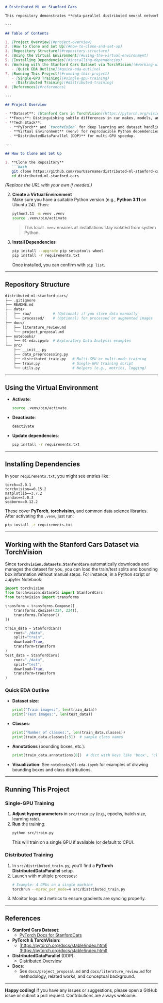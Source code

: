 ```markdown
# Distributed ML on Stanford Cars

This repository demonstrates **data-parallel distributed neural network training** on the **Stanford Cars** dataset, focusing on **fine-grained car classification**. Instead of manually downloading the dataset, we utilize **`torchvision.datasets.StanfordCars`** to automatically fetch images and bounding boxes.

---

## Table of Contents

1. [Project Overview](#project-overview)  
2. [How to Clone and Set Up](#how-to-clone-and-set-up)  
3. [Repository Structure](#repository-structure)  
4. [Using the Virtual Environment](#using-the-virtual-environment)  
5. [Installing Dependencies](#installing-dependencies)  
6. [Working with the Stanford Cars Dataset via TorchVision](#working-with-the-stanford-cars-dataset-via-torchvision)  
   - [Quick EDA Outline](#quick-eda-outline)  
7. [Running This Project](#running-this-project)  
   - [Single-GPU Training](#single-gpu-training)  
   - [Distributed Training](#distributed-training)  
8. [References](#references)

---

## Project Overview

- **Dataset**: [Stanford Cars in TorchVision](https://pytorch.org/vision/main/generated/torchvision.datasets.StanfordCars.html), featuring 16,185 images & 196 car classes.  
- **Focus**: Distinguishing subtle differences in car makes, models, and years (fine-grained classification).  
- **Tech Stack**:  
  - **PyTorch** and `torchvision` for deep learning and dataset handling.  
  - **Virtual Environment** (venv) for reproducible Python dependencies.  
  - **DistributedDataParallel (DDP)** for multi-GPU speedup.

---

## How to Clone and Set Up

1. **Clone the Repository**
   ```bash
   git clone https://github.com/YourUsername/distributed-ml-stanford-cars.git
   cd distributed-ml-stanford-cars
   ```
   *(Replace the URL with your own if needed.)*

2. **Create a Virtual Environment**  
   Make sure you have a suitable Python version (e.g., **Python 3.11** on Ubuntu 24). Then:
   ```bash
   python3.11 -m venv .venv
   source .venv/bin/activate
   ```
   > This local `.venv` ensures all installations stay isolated from system Python.

3. **Install Dependencies**  
   ```bash
   pip install --upgrade pip setuptools wheel
   pip install -r requirements.txt
   ```
   Once installed, you can confirm with `pip list`.

---

## Repository Structure

```bash
distributed-ml-stanford-cars/
├── .gitignore
├── README.md
├── data/
│   ├── raw/          # (Optional) if you store data manually
│   └── processed/    # (Optional) for processed or augmented images
├── docs/
│   ├── literature_review.md
│   └── project_proposal.md
├── notebooks/
│   └── 01-eda.ipynb  # Exploratory Data Analysis examples
└── src/
    ├── __init__.py
    ├── data_preprocessing.py
    ├── distributed_train.py   # Multi-GPU or multi-node training
    ├── train.py               # Single-GPU training script
    └── utils.py               # Helpers (e.g., metrics, logging)
```

---

## Using the Virtual Environment

- **Activate**:
  ```bash
  source .venv/bin/activate
  ```
- **Deactivate**:
  ```bash
  deactivate
  ```
- **Update dependencies**:
  ```bash
  pip install -r requirements.txt
  ```

---

## Installing Dependencies

In your `requirements.txt`, you might see entries like:
```
torch==2.0.1
torchvision==0.15.2
matplotlib==3.7.2
pandas==2.0.3
seaborn==0.12.2
```
These cover **PyTorch**, **torchvision**, and common data science libraries. After activating the `.venv`, just run:
```bash
pip install -r requirements.txt
```

---

## Working with the Stanford Cars Dataset via TorchVision

Since **`torchvision.datasets.StanfordCars`** automatically downloads and manages the dataset for you, you can load the train/test splits and bounding box information without manual steps. For instance, in a Python script or Jupyter Notebook:

```python
import torchvision
from torchvision.datasets import StanfordCars
from torchvision import transforms

transform = transforms.Compose([
    transforms.Resize((224, 224)),
    transforms.ToTensor()
])

train_data = StanfordCars(
    root="./data",
    split="train",
    download=True,
    transform=transform
)
test_data = StanfordCars(
    root="./data",
    split="test",
    download=True,
    transform=transform
)
```

### Quick EDA Outline

- **Dataset size**:
  ```python
  print("Train images:", len(train_data))
  print("Test images:", len(test_data))
  ```
- **Classes**:
  ```python
  print("Number of classes:", len(train_data.classes))
  print(train_data.classes[:5])  # sample class names
  ```
- **Annotations** (bounding boxes, etc.):
  ```python
  print(train_data.annotations[0])  # dict with keys like 'bbox', 'class', 'fname'
  ```
- **Visualization**: See `notebooks/01-eda.ipynb` for examples of drawing bounding boxes and class distributions.

---

## Running This Project

### Single-GPU Training

1. **Adjust hyperparameters** in `src/train.py` (e.g., epochs, batch size, learning rate).  
2. **Run** the training:
   ```bash
   python src/train.py
   ```
   This will train on a single GPU if available (or default to CPU).

### Distributed Training

1. In `src/distributed_train.py`, you’ll find a **PyTorch DistributedDataParallel** setup.  
2. Launch with multiple processes:
   ```bash
   # Example: 4 GPUs on a single machine
   torchrun --nproc_per_node=4 src/distributed_train.py
   ```
3. Monitor logs and metrics to ensure gradients are syncing properly.

---

## References

- **Stanford Cars Dataset**:  
  - [PyTorch Docs for StanfordCars](https://pytorch.org/vision/main/generated/torchvision.datasets.StanfordCars.html)
- **PyTorch & TorchVision**:  
  - [https://pytorch.org/docs/stable/index.html](https://pytorch.org/docs/stable/index.html)
- **DistributedDataParallel** (DDP):  
  - [Distributed Overview](https://pytorch.org/docs/stable/distributed.html)
- **Docs**:  
  - See `docs/project_proposal.md` and `docs/literature_review.md` for methodology, related works, and conceptual background.

---

**Happy coding!** If you have any issues or suggestions, please open a GitHub issue or submit a pull request. Contributions are always welcome.
```